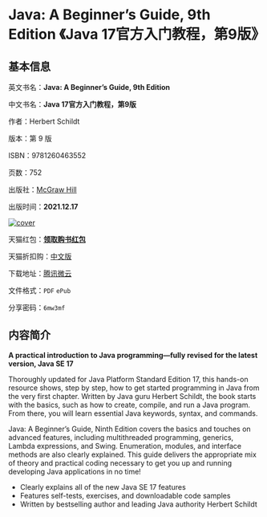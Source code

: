 # Java: A Beginner’s Guide, 9th Edition 《Java 17官方入门教程，第9版》

## 基本信息

英文书名：**Java: A Beginner’s Guide, 9th Edition**

中文书名：**Java 17官方入门教程，第9版**

作者：Herbert Schildt

版本：第 9 版

ISBN：9781260463552

页数：752

出版社：[McGraw Hill](https://www.mhprofessional.com/9781260463552-usa-java-a-beginners-guide-ninth-edition-group)

出版时间：**2021.12.17**

<a title="点击购买正版纸质图书" target="_blank" href="https://s.click.taobao.com/eUV3qXu">
<img :src="$withBase('/images/java_a_beginner’s_guide_9th_edition.jpg')" alt="cover">
</a>

天猫红包：[**领取购书红包**](https://s.click.taobao.com/Ank3qXu)

天猫折扣购：[中文版](https://s.click.taobao.com/eUV3qXu)

下载地址：[腾讯微云](https://share.weiyun.com/AZ372LjY)

文件格式：`PDF` `ePub`

分享密码：`6mw3mf`

## 内容简介

**A practical introduction to Java programming—fully revised for the latest version, Java SE 17**

Thoroughly updated for Java Platform Standard Edition 17, this hands-on resource shows, step by step, how to get started programming in Java from the very first chapter. Written by Java guru Herbert Schildt, the book starts with the basics, such as how to create, compile, and run a Java program. From there, you will learn essential Java keywords, syntax, and commands.

Java: A Beginner’s Guide, Ninth Edition covers the basics and touches on advanced features, including multithreaded programming, generics, Lambda expressions, and Swing. Enumeration, modules, and interface methods are also clearly explained. This guide delivers the appropriate mix of theory and practical coding necessary to get you up and running developing Java applications in no time!

- Clearly explains all of the new Java SE 17 features
- Features self-tests, exercises, and downloadable code samples
- Written by bestselling author and leading Java authority Herbert Schildt